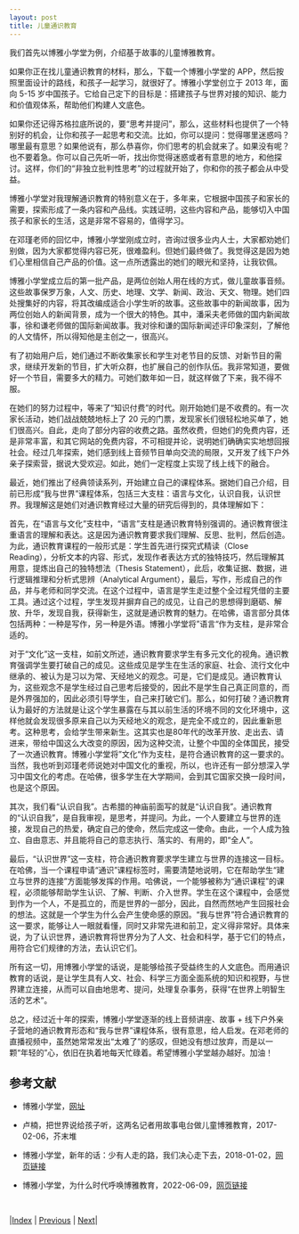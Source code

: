 ```yaml
---
layout: post
title: 儿童通识教育
---
```


我们首先以博雅小学堂为例，介绍基于故事的儿童博雅教育。

如果你正在找儿童通识教育的材料，那么，下载一个博雅小学堂的 APP，然后按照里面设计的路线，和孩子一起学习，就很好了。博雅小学堂创立于 2013 年，面向 5-15 岁中国孩子。它给自己定下的目标是：搭建孩子与世界对接的知识、能力和价值观体系，帮助他们构建人文底色。

如果你还记得苏格拉底所说的，要“思考并提问”，那么，这些材料也提供了一个特别好的机会，让你和孩子一起思考和交流。比如，你可以提问：觉得哪里迷惑吗？哪里最有意思？如果他说有，那么恭喜你，你们思考的机会就来了。如果没有呢？也不要着急。你可以自己先听一听，找出你觉得迷惑或者有意思的地方，和他探讨。这样，你们的“非独立批判性思考”的过程就开始了，你和你的孩子都会从中受益。

博雅小学堂对我理解通识教育的特别意义在于，多年来，它根据中国孩子和家长的需要，探索形成了一条内容和产品线。实践证明，这些内容和产品，能够切入中国孩子和家长的生活，这是非常不容易的，值得学习。

在邓瑾老师的回忆中，博雅小学堂刚成立时，咨询过很多业内人士，大家都劝她们别做，因为大家都觉得内容已死，很难盈利。但她们最终做了。我觉得这是因为她们心里相信自己产品的价值。这一点所透露出的她们的眼光和坚持，让我钦佩。

博雅小学堂成立后的第一批产品，是两位创始人用在线的方式，做儿童故事音频。这些故事保罗万象，人文、历史、地理、文学、新闻、政治、天文、物理。她们四处搜集好的内容，将其改编成适合小学生听的故事。这些故事中的新闻故事，因为两位创始人的新闻背景，成为一个很大的特色。其中，潘采夫老师做的国内新闻故事，徐和谦老师做的国际新闻故事。我对徐和谦的国际新闻述评印象深刻，了解他的人文情怀，所以得知他是主创之一，很高兴。

有了初始用户后，她们通过不断收集家长和学生对老节目的反馈、对新节目的需求，继续开发新的节目，扩大听众群，也扩展自己的创作队伍。我非常知道，要做好一个节目，需要多大的精力。可她们数年如一日，就这样做了下来，我不得不服。

在她们的努力过程中，等来了“知识付费”的时代。刚开始她们是不收费的。有一次家长活动，她们战战兢兢地标上了 20 元的门票，发现家长们很轻松地买单了，她们很高兴。自此，走向了部分内容的收费之路。虽然收费，但她们的免费内容，还是非常丰富，和其它网站的免费内容，不可相提并论，说明她们确确实实地想回报社会。经过几年探索，她们感到线上音频节目单向交流的局限，又开发了线下户外亲子探索营，据说大受欢迎。如此，她们一定程度上实现了线上线下的融合。

最近，她们推出了经典领读系列，开始建立自己的课程体系。据她们自己介绍，目前已形成“我与世界”课程体系，包括三大支柱：语言与文化，认识自我，认识世界。我理解这是她们对通识教育经过大量的研究后得到的，具体理解如下：

首先，在“语言与文化”支柱中，“语言”支柱是通识教育特别强调的。通识教育很注重语言的理解和表达。这是因为通识教育要求我们理解、反思、批判，然后创造。为此，通识教育课程的一般形式是：学生首先进行探究式精读（Close Reading），分析文本的内容、形式，发现作者表达方式的独特技巧，然后理解其用意，提炼出自己的独特想法（Thesis Statement），此后，收集证据、数据，进行逻辑推理和分析式思辨（Analytical Argument），最后，写作，形成自己的作品，并与老师和同学交流。在这个过程中，语言是学生走过整个全过程凭借的主要工具。通过这个过程，学生发现并摒弃自己的成见，让自己的思想得到磨砺、解放、升华，发现自我，获得新生，这就是通识教育的魅力。在哈佛，语言部分具体包括两种：一种是写作，另一种是外语。博雅小学堂将”语言“作为支柱，是非常合适的。

对于“文化”这一支柱，如前文所述，通识教育要求学生有多元文化的视角。通识教育强调学生要打破自己的成见。这些成见是学生在生活的家庭、社会、流行文化中继承的、被认为是习以为常、天经地义的观念。可是，它们是成见。通识教育认为，这些观念不是学生经过自己思考后接受的，因此不是学生自己真正同意的，而是外界强加的，因此必须引导学生，自己来打破它们。那么，如何打破？通识教育认为最好的方法就是让这个学生暴露在与其以前生活的环境不同的文化环境中，这样他就会发现很多原来自己以为天经地义的观念，是完全不成立的，因此重新思考。这种思考，会给学生带来新生。这其实也是80年代的改革开放、走出去、请进来，带给中国这么大改变的原因，因为这种交流，让整个中国的全体国民，接受了一次通识教育。博雅小学堂将”文化“作为支柱，是符合通识教育的这一要求的。当然，我也听到邓瑾老师说她对中国文化的重视，所以，也许还有一部分想深入学习中国文化的考虑。在哈佛，很多学生在大学期间，会到其它国家交换一段时间，也是这个原因。

其次，我们看“认识自我”。古希腊的神庙前面写的就是“认识自我”。通识教育的“认识自我”，是自我审视，是思考，并提问。为此，一个人要建立与世界的连接，发现自己的热爱，确定自己的使命，然后完成这一使命。由此，一个人成为独立、自由意志、并且能将自己的意志执行、落实的、有用的，即“全人”。

最后，“认识世界”这一支柱，符合通识教育要求学生建立与世界的连接这一目标。在哈佛，当一个课程申请“通识”课程标签时，需要清楚地说明，它在帮助学生“建立与世界的连接”方面能够发挥的作用。哈佛说，一个能够被称为“通识课程”的课程，必须能够帮助学生认识、了解、判断、介入世界。学生在这个课程中，会感觉到作为一个人，不是孤立的，而是世界的一部分，因此，自然而然地产生回报社会的想法。这就是一个学生为什么会产生使命感的原因。“我与世界”符合通识教育的这一要求，能够让人一眼就看懂，同时又非常先进和前卫，定义得非常好。具体来说，为了认识世界，通识教育将世界分为了人文、社会和科学，基于它们的特点，用符合它们规律的方法，去认识它们。

所有这一切，用博雅小学堂的话说，是能够给孩子受益终生的人文底色。而用通识教育的话说，是让学生具有人文、社会、科学三方面全面系统的知识和视野，与世界建立连接，从而可以自由地思考、提问，处理复杂事务，获得“在世界上明智生活的艺术”。

总之，经过近十年的探索，博雅小学堂逐渐的线上音频讲座、故事 + 线下户外亲子营地的通识教育形态和“我与世界”课程体系，很有意思，给人启发。在邓老师的直播视频中，虽然她常常发出“太难了”的感叹，但她没有想过放弃，而是以一颗“年轻的”心，依旧在执着地每天忙碌着。希望博雅小学堂越办越好。加油！

## 参考文献

- 博雅小学堂，[网址](http://www.boyakids.com)

- 卢楠，把世界说给孩子听，这两名记者用故事电台做儿童博雅教育，2017-02-06，芥末堆

- 博雅小学堂，新年的话：少有人走的路，我们决心走下去，2018-01-02，[网页链接](https://www.sohu.com/a/214204134_101025)

- 博雅小学堂，为什么时代呼唤博雅教育，2022-06-09，[网页链接](https://www.sohu.com/a/555427177_101025)

<br/>

|[Index](./) | [Previous](3-0-age) | [Next](3-2-adult)|
